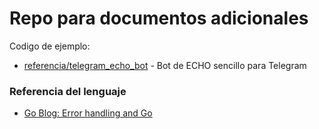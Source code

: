 # Repo para documentos adicionales

Codigo de ejemplo:

- [referencia/telegram_echo_bot](referencia/telegram_echo_bot) - Bot de ECHO sencillo para Telegram


### Referencia del lenguaje

- [Go Blog: Error handling and Go](https://blog.golang.org/error-handling-and-go)
